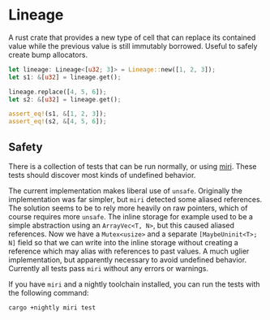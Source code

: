 # Lineage

A rust crate that provides a new type of cell that can replace its contained value while the previous value is still immutably borrowed. Useful to safely create bump allocators.

```rust
let lineage: Lineage<[u32; 3]> = Lineage::new([1, 2, 3]);
let s1: &[u32] = lineage.get();

lineage.replace([4, 5, 6]);
let s2: &[u32] = lineage.get();

assert_eq!(s1, &[1, 2, 3]);
assert_eq!(s2, &[4, 5, 6]);
```

## Safety

There is a collection of tests that can be run normally, or using [miri](https://github.com/rust-lang/miri). These tests should discover most kinds of undefined behavior.

The current implementation makes liberal use of `unsafe`. Originally the implementation was far simpler, but `miri` detected some aliased references. The solution seems to be to rely more heavily on raw pointers, which of course requires more `unsafe`. The inline storage for example used to be a simple abstraction using an `ArrayVec<T, N>`, but this caused aliased references. Now we have a `Mutex<usize>` and a separate `[MaybeUninit<T>; N]` field so that we can write into the inline storage without creating a reference which may alias with references to past values. A much uglier implementation, but apparently necessary to avoid undefined behavior. Currently all tests pass `miri` without any errors or warnings.

If you have `miri` and a nightly toolchain installed, you can run the tests with the following command:

```
cargo +nightly miri test
```

